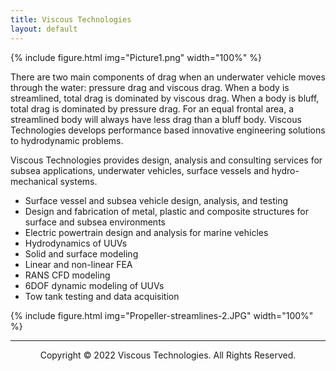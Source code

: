 ```yaml
---
title: Viscous Technologies
layout: default
---
```


{% include figure.html img="Picture1.png" width="100%" %}

There are two main components of drag when an underwater vehicle moves through the water: pressure drag and viscous drag. When a body is streamlined, total drag is dominated by viscous drag. When a body is bluff, total drag is dominated by pressure drag. For an equal frontal area, a streamlined body will always have less drag than a bluff body. Viscous Technologies develops performance based innovative engineering solutions to hydrodynamic problems.

Viscous Technologies provides design, analysis and consulting services for subsea applications, underwater vehicles, surface vessels and hydro-mechanical systems. 

* Surface vessel and subsea vehicle design, analysis, and testing
* Design and fabrication of metal, plastic and composite structures for surface and subsea environments
* Electric powertrain design and analysis for marine vehicles
* Hydrodynamics of UUVs
* Solid and surface modeling
* Linear and non-linear FEA
* RANS CFD modeling
* 6DOF dynamic modeling of UUVs
* Tow tank testing and data acquisition

{% include figure.html img="Propeller-streamlines-2.JPG" width="100%" %}

---------
<p style="text-align: center;">Copyright © 2022 Viscous Technologies. All Rights Reserved.</p>
